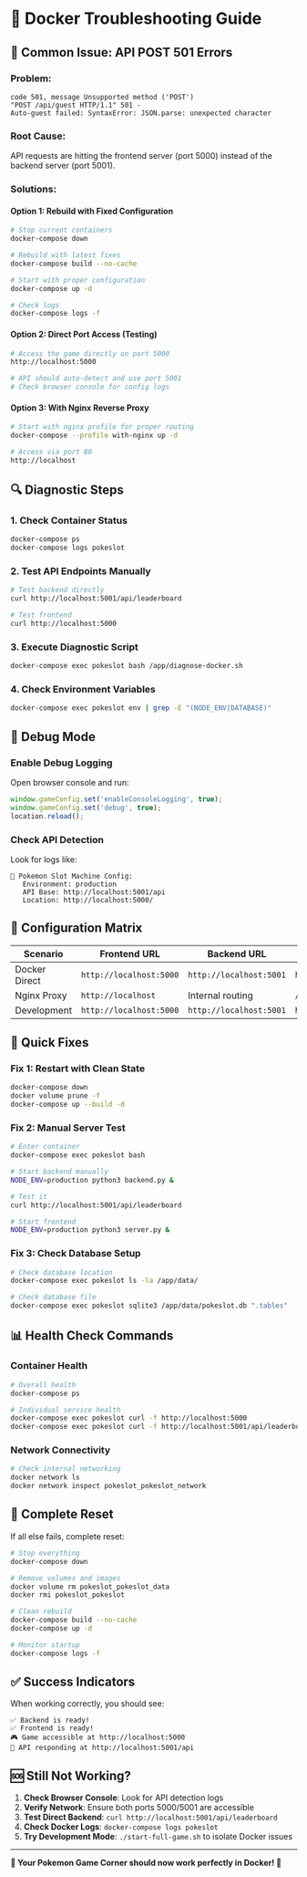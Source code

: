 # 🔧 Docker Troubleshooting Guide

## 🚨 Common Issue: API POST 501 Errors

### **Problem**:
```
code 501, message Unsupported method ('POST')
"POST /api/guest HTTP/1.1" 501 -
Auto-guest failed: SyntaxError: JSON.parse: unexpected character
```

### **Root Cause**:
API requests are hitting the frontend server (port 5000) instead of the backend server (port 5001).

### **Solutions**:

#### **Option 1: Rebuild with Fixed Configuration**
```bash
# Stop current containers
docker-compose down

# Rebuild with latest fixes
docker-compose build --no-cache

# Start with proper configuration
docker-compose up -d

# Check logs
docker-compose logs -f
```

#### **Option 2: Direct Port Access (Testing)**
```bash
# Access the game directly on port 5000
http://localhost:5000

# API should auto-detect and use port 5001
# Check browser console for config logs
```

#### **Option 3: With Nginx Reverse Proxy**
```bash
# Start with nginx profile for proper routing
docker-compose --profile with-nginx up -d

# Access via port 80
http://localhost
```

## 🔍 Diagnostic Steps

### **1. Check Container Status**
```bash
docker-compose ps
docker-compose logs pokeslot
```

### **2. Test API Endpoints Manually**
```bash
# Test backend directly
curl http://localhost:5001/api/leaderboard

# Test frontend
curl http://localhost:5000
```

### **3. Execute Diagnostic Script**
```bash
docker-compose exec pokeslot bash /app/diagnose-docker.sh
```

### **4. Check Environment Variables**
```bash
docker-compose exec pokeslot env | grep -E "(NODE_ENV|DATABASE)"
```

## 🐛 Debug Mode

### **Enable Debug Logging**
Open browser console and run:
```javascript
window.gameConfig.set('enableConsoleLogging', true);
window.gameConfig.set('debug', true);
location.reload();
```

### **Check API Detection**
Look for logs like:
```
🔧 Pokemon Slot Machine Config:
   Environment: production
   API Base: http://localhost:5001/api
   Location: http://localhost:5000/
```

## 🔧 Configuration Matrix

| Scenario | Frontend URL | Backend URL | API Base |
|----------|-------------|-------------|----------|
| Docker Direct | `http://localhost:5000` | `http://localhost:5001` | `http://localhost:5001/api` |
| Nginx Proxy | `http://localhost` | Internal routing | `/api` |
| Development | `http://localhost:5000` | `http://localhost:5001` | `http://localhost:5001/api` |

## 🚀 Quick Fixes

### **Fix 1: Restart with Clean State**
```bash
docker-compose down
docker volume prune -f
docker-compose up --build -d
```

### **Fix 2: Manual Server Test**
```bash
# Enter container
docker-compose exec pokeslot bash

# Start backend manually
NODE_ENV=production python3 backend.py &

# Test it
curl http://localhost:5001/api/leaderboard

# Start frontend
NODE_ENV=production python3 server.py &
```

### **Fix 3: Check Database Setup**
```bash
# Check database location
docker-compose exec pokeslot ls -la /app/data/

# Check database file
docker-compose exec pokeslot sqlite3 /app/data/pokeslot.db ".tables"
```

## 📊 Health Check Commands

### **Container Health**
```bash
# Overall health
docker-compose ps

# Individual service health
docker-compose exec pokeslot curl -f http://localhost:5000
docker-compose exec pokeslot curl -f http://localhost:5001/api/leaderboard
```

### **Network Connectivity**
```bash
# Check internal networking
docker network ls
docker network inspect pokeslot_pokeslot_network
```

## 🔄 Complete Reset

If all else fails, complete reset:
```bash
# Stop everything
docker-compose down

# Remove volumes and images
docker volume rm pokeslot_pokeslot_data
docker rmi pokeslot_pokeslot

# Clean rebuild
docker-compose build --no-cache
docker-compose up -d

# Monitor startup
docker-compose logs -f
```

## ✅ Success Indicators

When working correctly, you should see:
```
✅ Backend is ready!
✅ Frontend is ready!
🎮 Game accessible at http://localhost:5000
🔧 API responding at http://localhost:5001/api
```

## 🆘 Still Not Working?

1. **Check Browser Console**: Look for API detection logs
2. **Verify Network**: Ensure both ports 5000/5001 are accessible
3. **Test Direct Backend**: `curl http://localhost:5001/api/leaderboard`
4. **Check Docker Logs**: `docker-compose logs pokeslot`
5. **Try Development Mode**: `./start-full-game.sh` to isolate Docker issues

---

**🎰 Your Pokemon Game Corner should now work perfectly in Docker! 🐳**